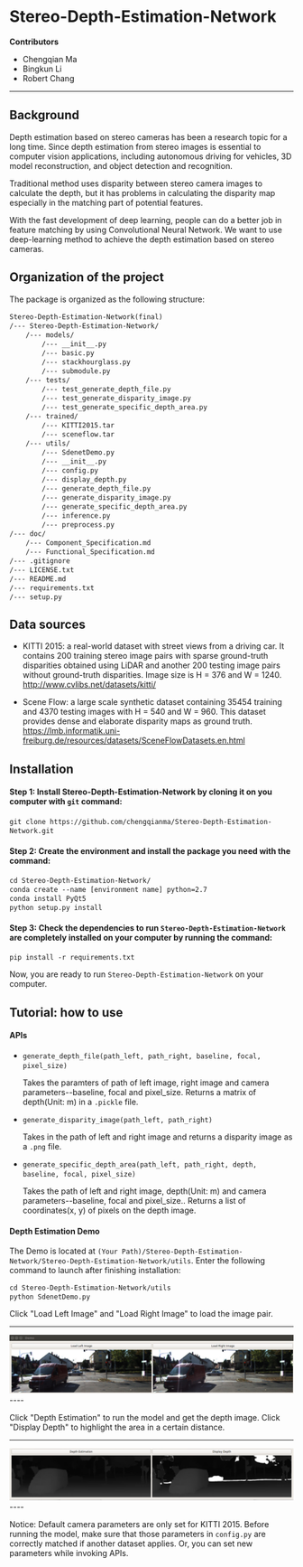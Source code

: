 # Stereo-Depth-Estimation-Network

**Contributors**
- Chengqian Ma
- Bingkun Li
- Robert Chang
----------------------------------


## Background

Depth estimation based on stereo cameras has been a research topic for a long time. Since depth estimation from stereo images is essential to computer vision applications, including autonomous driving for vehicles, 3D model reconstruction, and object detection and recognition.

Traditional method uses disparity between stereo camera images to calculate the depth, but it has problems in calculating the disparity map especially in the matching part of potential features.

With the fast development of deep learning, people can do a better job in feature matching by using Convolutional Neural Network. We want to use deep-learning method to achieve the depth estimation based on stereo cameras.


## Organization of the project

The package is organized as the following structure:

    Stereo-Depth-Estimation-Network(final)
    /--- Stereo-Depth-Estimation-Network/
        /--- models/
            /--- __init__.py
            /--- basic.py
            /--- stackhourglass.py
            /--- submodule.py
        /--- tests/
            /--- test_generate_depth_file.py
            /--- test_generate_disparity_image.py
            /--- test_generate_specific_depth_area.py
        /--- trained/
            /--- KITTI2015.tar
            /--- sceneflow.tar
        /--- utils/
            /--- SdenetDemo.py            
            /--- __init__.py
            /--- config.py
            /--- display_depth.py
            /--- generate_depth_file.py
            /--- generate_disparity_image.py
            /--- generate_specific_depth_area.py
            /--- inference.py
            /--- preprocess.py
    /--- doc/
        /--- Component_Specification.md
        /--- Functional_Specification.md
    /--- .gitignore
    /--- LICENSE.txt
    /--- README.md
    /--- requirements.txt
    /--- setup.py


## Data sources

- KITTI 2015: a real-world dataset with street views from a driving car. It contains 200 training stereo image pairs with sparse ground-truth disparities obtained using LiDAR and another 200 testing image pairs without ground-truth disparities. Image size is H = 376 and W = 1240.
http://www.cvlibs.net/datasets/kitti/

- Scene Flow: a large scale synthetic dataset containing 35454 training and 4370 testing images with H = 540 and W = 960. This dataset provides dense and elaborate disparity maps as ground truth.
https://lmb.informatik.uni-freiburg.de/resources/datasets/SceneFlowDatasets.en.html


## Installation

#### Step 1: Install Stereo-Depth-Estimation-Network by cloning it on you computer with `git` command:

```
git clone https://github.com/chengqianma/Stereo-Depth-Estimation-Network.git
```

#### Step 2: Create the environment and install the package you need with the command:

```
cd Stereo-Depth-Estimation-Network/
conda create --name [environment name] python=2.7
conda install PyQt5
python setup.py install
```

#### Step 3: Check the dependencies to run `Stereo-Depth-Estimation-Network` are completely installed on your computer by running the command:

```
pip install -r requirements.txt
```

Now, you are ready to run `Stereo-Depth-Estimation-Network` on  your computer. 


## Tutorial: how to use

#### APIs
- `generate_depth_file(path_left, path_right, baseline, focal, pixel_size)`
    
    Takes the paramters of path of left image, right image and camera parameters--baseline, focal and pixel_size. Returns a matrix of depth(Unit: m) in a `.pickle` file.
    
- `generate_disparity_image(path_left, path_right)` 
    
    Takes in the path of left and right image and returns a disparity image as a `.png` file. 

- `generate_specific_depth_area(path_left, path_right, depth, baseline, focal, pixel_size)`
    
    Takes the path of left and right image, depth(Unit: m) and camera parameters--baseline, focal and pixel_size.. Returns a list of coordinates(x, y) of pixels on the depth image. 

#### Depth Estimation Demo
The Demo is located at `(Your Path)/Stereo-Depth-Estimation-Network/Stereo-Depth-Estimation-Network/utils`. Enter the following command to launch after finishing installation:

```
cd Stereo-Depth-Estimation-Network/utils
python SdenetDemo.py
```

Click "Load Left Image" and "Load Right Image" to load the image pair. 

----
<img src="doc/input_image.jpg">
----

Click "Depth Estimation" to run the model and get the depth image. Click "Display Depth" to highlight the area in a certain distance.

----
<img src="doc/estimation.jpg">
----

Notice: Default camera parameters are only set for KITTI 2015. Before running the model, make sure that those parameters in `config.py` are correctly matched if another dataset applies. Or, you can set new parameters while invoking APIs. 
